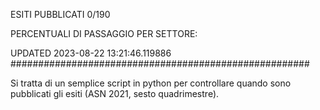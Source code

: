 ESITI PUBBLICATI 0/190 

PERCENTUALI DI PASSAGGIO PER SETTORE:

UPDATED 2023-08-22 13:21:46.119886
###################################################### 

Si tratta di un semplice script in python per controllare quando sono pubblicati gli esiti (ASN 2021, sesto quadrimestre).

